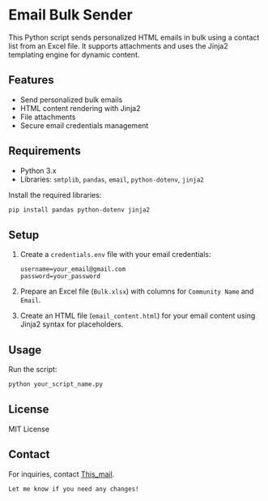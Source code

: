 # Email Bulk Sender

This Python script sends personalized HTML emails in bulk using a contact list from an Excel file. It supports attachments and uses the Jinja2 templating engine for dynamic content.

## Features

- Send personalized bulk emails
- HTML content rendering with Jinja2
- File attachments
- Secure email credentials management

## Requirements

- Python 3.x
- Libraries: `smtplib`, `pandas`, `email`, `python-dotenv`, `jinja2`

Install the required libraries:

```bash
pip install pandas python-dotenv jinja2
```

## Setup

1. Create a `credentials.env` file with your email credentials:

   ```
   username=your_email@gmail.com
   password=your_password
   ```

2. Prepare an Excel file (`Bulk.xlsx`) with columns for `Community Name` and `Email`.
3. Create an HTML file (`email_content.html`) for your email content using Jinja2 syntax for placeholders.

## Usage

Run the script:

```bash
python your_script_name.py
```

## License

MIT License

## Contact

For inquiries, contact [This_mail](mailto:rpandox@gmail.com).

```
Let me know if you need any changes!
```
